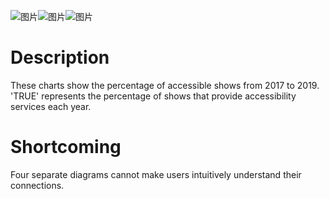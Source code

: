 ![图片](https://uploader.shimo.im/f/hxpxf9xTnGAzg2Bn.PNG!thumbnail?fileGuid=TcYtXR9CvQcYvyRH)![图片](https://uploader.shimo.im/f/84YriSUjsjkxUve0.PNG!thumbnail?fileGuid=TcYtXR9CvQcYvyRH)![图片](https://uploader.shimo.im/f/2hYpRYooIbOiw6NO.PNG!thumbnail?fileGuid=TcYtXR9CvQcYvyRH)

# Description

These charts show the percentage of accessible shows from 2017 to 2019. 'TRUE' represents the percentage of shows that provide accessibility services each year.

# Shortcoming

Four separate diagrams cannot make users intuitively understand their connections.


